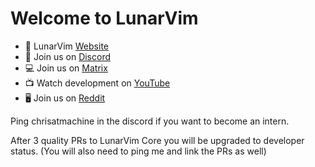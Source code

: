 # Welcome to LunarVim

- 🌙 LunarVim [Website](https://www.lunarvim.org)
- 🔌 Join us on [Discord](https://discord.gg/Xb9B4Ny)
- 💻 Join us on [Matrix](https://matrix.to/#/#the-machine:matrix.org)
- 📺 Watch development on [YouTube](https://www.youtube.com/channel/UCS97tchJDq17Qms3cux8wcA)
- 🖥️ Join us on [Reddit](https://www.reddit.com/r/lunarvim/)

Ping chrisatmachine in the discord if you want to become an intern.

After 3 quality PRs to LunarVim Core you will be upgraded to developer status. (You will also need to ping me and link the PRs as well)
